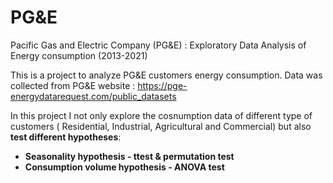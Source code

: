 # PG&E
Pacific Gas and Electric Company (PG&amp;E) : Exploratory Data Analysis of Energy consumption (2013-2021)

This is a project to analyze PG&E customers energy consumption. Data was collected from PG&E website : https://pge-energydatarequest.com/public_datasets

In this project I not only explore the cosnumption data of different type of customers ( Residential, Industrial, Agricultural and Commercial)
but also **test different hypotheses**: 

- **Seasonality hypothesis - ttest & permutation test**
- **Consumption volume hypothesis - ANOVA test**
